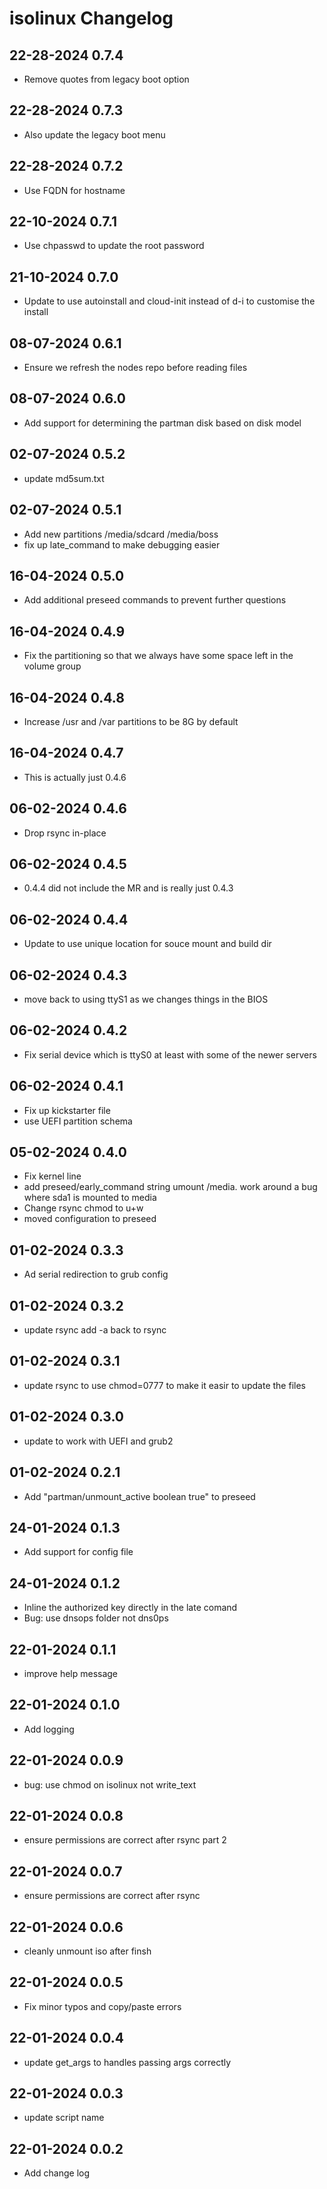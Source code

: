 # isolinux Changelog

## 22-28-2024 0.7.4
* Remove quotes from legacy boot option

## 22-28-2024 0.7.3
* Also update the legacy boot menu

## 22-28-2024 0.7.2
* Use FQDN for hostname

## 22-10-2024 0.7.1
* Use chpasswd to update the root password

## 21-10-2024 0.7.0
* Update to use autoinstall and cloud-init instead of d-i to customise the install

## 08-07-2024 0.6.1
* Ensure we refresh the nodes repo before reading files

## 08-07-2024 0.6.0
* Add support for determining the partman disk based on disk model

## 02-07-2024 0.5.2
* update md5sum.txt

## 02-07-2024 0.5.1
* Add new partitions /media/sdcard /media/boss
* fix up late_command to make debugging easier

## 16-04-2024 0.5.0
* Add additional preseed commands to prevent further questions

## 16-04-2024 0.4.9
* Fix the partitioning so that we always have some space left in the volume group

## 16-04-2024 0.4.8
* Increase /usr and /var partitions to be 8G by default

## 16-04-2024 0.4.7
* This is actually just 0.4.6

## 06-02-2024 0.4.6
* Drop rsync in-place

## 06-02-2024 0.4.5
* 0.4.4 did not include the MR and is really just 0.4.3

## 06-02-2024 0.4.4
* Update to use unique location for souce mount and build dir

## 06-02-2024 0.4.3
* move back to using ttyS1 as we changes things in the BIOS

## 06-02-2024 0.4.2
* Fix serial device which is ttyS0 at least with some of the newer servers

## 06-02-2024 0.4.1
* Fix up kickstarter file
* use UEFI partition schema

## 05-02-2024 0.4.0
* Fix kernel line
* add preseed/early_command string umount /media.  work around a bug where sda1 
  is mounted to media
* Change rsync chmod to u+w
* moved configuration to preseed

## 01-02-2024 0.3.3
* Ad serial redirection to grub config

## 01-02-2024 0.3.2
* update rsync add -a back to rsync

## 01-02-2024 0.3.1
* update rsync to use chmod=0777 to make it easir to update the files

## 01-02-2024 0.3.0
* update to work with UEFI and grub2

## 01-02-2024 0.2.1
* Add "partman/unmount\_active boolean true" to preseed

## 24-01-2024 0.1.3
* Add support for config file

## 24-01-2024 0.1.2
* Inline the authorized key directly in the late comand
* Bug: use dnsops folder not dns0ps

## 22-01-2024 0.1.1
* improve help message

## 22-01-2024 0.1.0
* Add logging

## 22-01-2024 0.0.9
* bug: use chmod on isolinux not write_text

## 22-01-2024 0.0.8
* ensure permissions are correct after rsync part 2

## 22-01-2024 0.0.7
* ensure permissions are correct after rsync

## 22-01-2024 0.0.6
* cleanly unmount iso after finsh

## 22-01-2024 0.0.5
* Fix minor typos and copy/paste errors

## 22-01-2024 0.0.4
* update get_args to handles passing args correctly

## 22-01-2024 0.0.3
* update script name

## 22-01-2024 0.0.2
* Add change log
